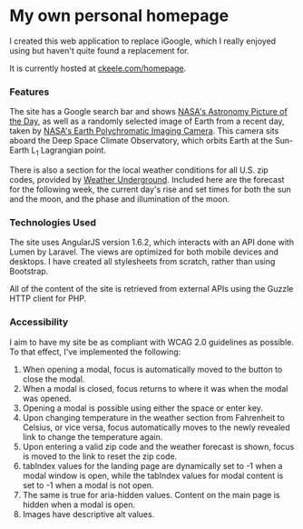# My own personal homepage

I created this web application to replace iGoogle, which I really enjoyed using but haven't quite found a replacement for. 

It is currently hosted at [ckeele.com/homepage](http://ckeele.com/homepage). 

### Features

The site has a Google search bar and shows [NASA's Astronomy Picture of the Day](https://apod.nasa.gov/), as well as a randomly selected image of Earth from a recent day, taken by [NASA's Earth Polychromatic Imaging Camera](https://epic.gsfc.nasa.gov/). This camera sits aboard the Deep Space Climate Observatory, which orbits Earth at the Sun-Earth L<sub>1</sub> Lagrangian point. 

There is also a section for the local weather conditions for all U.S. zip codes, provided by [Weather Underground](https://www.wunderground.com). Included here are the forecast for the following week, the current day's rise and set times for both the sun and the moon, and the phase and illumination of the moon. 

### Technologies Used

The site uses AngularJS version 1.6.2, which interacts with an API done with Lumen by Laravel. The views are optimized for both mobile devices and desktops. I have created all stylesheets from scratch, rather than using Bootstrap. 

All of the content of the site is retrieved from external APIs using the Guzzle HTTP client for PHP.

### Accessibility 

I aim to have my site be as compliant with WCAG 2.0 guidelines as possible. To that effect, I've implemented the following:

1. When opening a modal, focus is automatically moved to the button to close the modal. 
2. When a modal is closed, focus returns to where it was when the modal was opened.
3. Opening a modal is possible using either the space or enter key. 
4. Upon changing temperature in the weather section from Fahrenheit to Celsius, or vice versa, focus automatically moves to the newly revealed link to change the temperature again. 
5. Upon entering a valid zip code and the weather forecast is shown, focus is moved to the link to reset the zip code. 
6. tabIndex values for the landing page are dynamically set to -1 when a modal window is open, while the tabIndex values for modal content is set to -1 when a modal is not open. 
7. The same is true for aria-hidden values. Content on the main page is hidden when a modal is open.
8. Images have descriptive alt values. 
